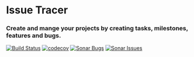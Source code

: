 # Issue Tracer
### Create and mange your projects by creating tasks, milestones, features and bugs.

[![Build Status](https://travis-ci.com/ankitprahladsoni/issues-tracker.svg?branch=master)](https://travis-ci.com/ankitprahladsoni/issues-tracker)
[![codecov](https://codecov.io/gh/ankitprahladsoni/issues-tracker/branch/master/graph/badge.svg)](https://codecov.io/gh/ankitprahladsoni/issues-tracker)
[![Sonar Bugs](https://sonarcloud.io/api/project_badges/measure?project=issues-tracker&metric=bugs)](https://sonarcloud.io/dashboard?id=issues-tracker)
[![Sonar Issues](https://sonarcloud.io/api/project_badges/measure?project=issues-tracker&metric=code_smells)](https://sonarcloud.io/dashboard?id=issues-tracker)
